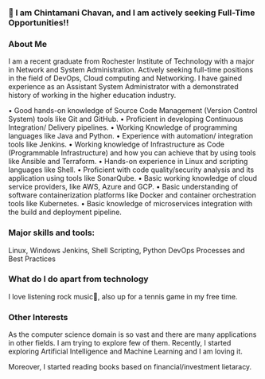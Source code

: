 <!--
**chintamanichavan/chintamanichavan** is a ✨ _special_ ✨ repository because its `README.md` (this file) appears on your GitHub profile.

Here are some ideas to get you started:

- 🔭 I’m currently working on ...
- 🌱 I’m currently learning ...
- 👯 I’m looking to collaborate on ...
- 🤔 I’m looking for help with ...
- 💬 Ask me about ...
- 📫 How to reach me: ...
- 😄 Pronouns: ...
- ⚡ Fun fact: ...
-->

### 👋 I am Chintamani Chavan, and I am actively seeking Full-Time Opportunities!!

### About Me

I am a recent graduate from Rochester Institute of Technology with a major in Network and System Administration. Actively seeking full-time positions in the field of DevOps, Cloud computing and Networking.
I have gained experience as an Assistant System Administrator with a demonstrated history of working in the higher education industry.

• Good hands-on knowledge of Source Code Management (Version Control System) tools like Git and GitHub.
• Proficient in developing Continuous Integration/ Delivery pipelines.
• Working Knowledge of programming languages like Java and Python.
• Experience with automation/ integration tools like Jenkins.
• Working knowledge of Infrastructure as Code (Programmable Infrastructure) and how you can achieve that by using tools like Ansible and Terraform.
• Hands-on experience in Linux and scripting languages like Shell.
• Proficient with code quality/security analysis and its application using tools like SonarQube.
• Basic working knowledge of cloud service providers, like AWS, Azure and GCP.
• Basic understanding of software containerization platforms like Docker and container orchestration tools like Kubernetes.
• Basic knowledge of microservices integration with the build and deployment pipeline.

### Major skills and tools:
Linux, Windows
Jenkins,
Shell Scripting, Python
DevOps Processes and Best Practices


### What do I do apart from technology

I love listening rock music🎵, also up for a tennis game in my free time.

### Other Interests
As the computer science domain is so vast and there are many applications in other fields. I am trying to explore few of them. Recently, I started exploring Artificial Intelligence and Machine Learning and I am loving it.

Moreover, I started reading books based on financial/investment lietaracy.

